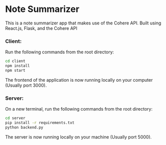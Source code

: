 # Note Summarizer
This is a note summarizer app that makes use of the Cohere API. Built using React.js, Flask, and the Cohere API

### Client:
Run the following commands from the root directory:

```bash
cd client
npm install
npm start
```

The frontend of the application is now running locally on your computer (Usually port 3000).

### Server:
On a new terminal, run the following commands from the root directory:
```bash
cd server
pip install -r requirements.txt
python backend.py
```

The server is now running locally on your machine (Usually port 5000).
